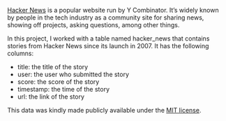 [Hacker News](https://news.ycombinator.com/news) is a popular website run by Y Combinator. It’s widely known by people in the tech industry as a community site for sharing news, showing off projects, asking questions, among other things.

In this project, I worked with a table named hacker_news that contains stories from Hacker News since its launch in 2007. It has the following columns:

- title: the title of the story
- user: the user who submitted the story
- score: the score of the story
- timestamp: the time of the story
- url: the link of the story

This data was kindly made publicly available under the [MIT license](https://opensource.org/licenses/MIT/).
